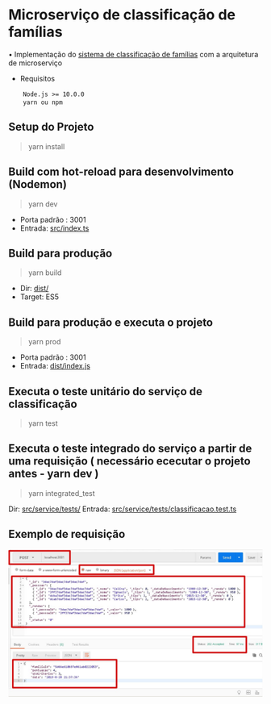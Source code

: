 # Microserviço de classificação de famílias 

• Implementação do [sistema de classificação de famílias](https://www.notion.so/Desafio-t-cnico-2f53347cf16a418fb75c67c978ab1a0e "sistema de classificação de famílias") com a arquitetura de microserviço

- Requisitos 

```
    Node.js >= 10.0.0
    yarn ou npm
```

## Setup do Projeto 

> yarn install

## Build com hot-reload para desenvolvimento (Nodemon)

> yarn dev 

- Porta padrão : 3001 
- Entrada: [src/index.ts](https://github.com/Thrashattack/desafio-tecnico/src/index.js "src/index.ts")

## Build para produção 

> yarn build 

- Dir: [dist/](https://github.com/Thrashattack/desafio-tecnico/dist "dist/")
- Target: ES5 


## Build para produção e executa o projeto

> yarn prod 

- Porta padrão : 3001 
- Entrada: [dist/index.js](https://github.com/Thrashattack/desafio-tecnico/dist/index.js "dist/index.js")


## Executa o teste unitário do serviço de classificação

> yarn test

## Executa o teste integrado do serviço a partir de uma requisição ( necessário ececutar o projeto antes - yarn dev )

> yarn integrated_test

Dir: [src/service/tests/](https://github.com/Thrashattack/desafio-tecnico/tree/master/src/service/tests "src/service/tests/")
Entrada: [src/service/tests/classificacao.test.ts](https://github.com/Thrashattack/desafio-tecnico/tree/master/src/service/tests/classificacao.test.ts "src/service/tests/classificacao.test.ts")


## Exemplo de requisição 
![Alt Text](https://github.com/Thrashattack/desafio-tecnico/raw/master/doc/main.jpg)






[src/index.ts]: https://github.com/Thrashattack/desafio-tecnico/tree/master/src/index.ts "src/index.ts"
[dist/index.js]: https://github.com/Thrashattack/desafio-tecnico/dist/index.ts "dist/index.js"
[dist/]: https://github.com/Thrashattack/desafio-tecnico/dist "dist/"
[src/service/tests/]: https://github.com/Thrashattack/desafio-tecnico/tree/master/src/service/tests "src/service/tests/"
[src/service/tests/classificacao.test.ts]: https://github.com/Thrashattack/desafio-tecnico/tree/master/src/service/tests/classificacao.test.ts "src/service/tests/classificacao.test.ts"
[sistema de classificação de famílias]: https://www.notion.so/Desafio-t-cnico-2f53347cf16a418fb75c67c978ab1a0e "sistema de classificação de famílias"